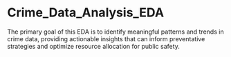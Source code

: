 # Crime_Data_Analysis_EDA
The primary goal of this EDA is to identify meaningful patterns and trends in crime data, providing actionable insights that can inform preventative strategies and optimize resource allocation for public safety.
